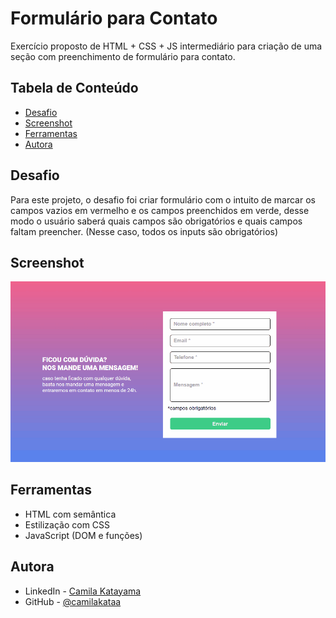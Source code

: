 # Formulário para Contato

Exercício proposto de HTML + CSS + JS intermediário para criação de uma seção com preenchimento de formulário para contato.

## Tabela de Conteúdo

- [Desafio](#desafio)
- [Screenshot](#screenshot)
- [Ferramentas](#ferramentas)
- [Autora](#autora)


## Desafio

Para este projeto, o desafio foi criar formulário com o intuito de marcar os campos vazios em vermelho e os campos preenchidos em verde, desse modo o usuário saberá quais campos são obrigatórios e quais campos faltam preencher. (Nesse caso, todos os inputs são obrigatórios)

## Screenshot

<img src="./screen.gif" alt="desktop layout">

## Ferramentas

- HTML com semântica
- Estilização com CSS
- JavaScript (DOM e funções)

## Autora

- LinkedIn - [Camila Katayama](https://www.linkedin.com/in/camila-katayama-ab1a42153/)
- GitHub - [@camilakataa](https://github.com/camilakataa)


